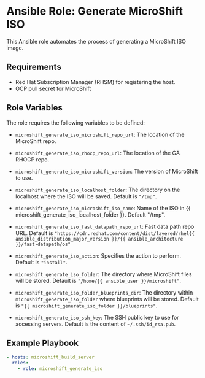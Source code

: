 # Ansible Role: Generate MicroShift ISO

This Ansible role automates the process of generating a MicroShift ISO image.

## Requirements

- Red Hat Subscription Manager (RHSM) for registering the host.
- OCP pull secret for MicroShift

## Role Variables

The role requires the following variables to be defined:

- `microshift_generate_iso_microshift_repo_url`: The location of the MicroShift repo.
- `microshift_generate_iso_rhocp_repo_url`: The location of the GA RHOCP repo.
- `microshift_generate_iso_microshift_version`: The version of MicroShift to use.

- `microshift_generate_iso_localhost_folder`: The directory on the localhost where the ISO will be saved. Default is `"/tmp"`.
- `microshift_generate_iso_microshift_iso_name`: Name of the ISO in {{ microshift_generate_iso_localhost_folder }}. Default "/tmp".
- `microshift_generate_iso_fast_datapath_repo_url`: Fast data path repo URL. Default is `"https://cdn.redhat.com/content/dist/layered/rhel{{ ansible_distribution_major_version }}/{{ ansible_architecture }}/fast-datapath/os"`
- `microshift_generate_iso_action`: Specifies the action to perform. Default is `"install"`.
- `microshift_generate_iso_folder`: The directory where MicroShift files will be stored. Default is `"/home/{{ ansible_user }}/microshift"`.
- `microshift_generate_iso_folder_blueprints_dir`: The directory within `microshift_generate_iso_folder` where blueprints will be stored. Default is `"{{ microshift_generate_iso_folder }}/blueprints"`.
- `microshift_generate_iso_ssh_key`: The SSH public key to use for accessing servers. Default is the content of `~/.ssh/id_rsa.pub`.

## Example Playbook

```yaml
- hosts: microshift_build_server
  roles:
    - role: microshift_generate_iso
